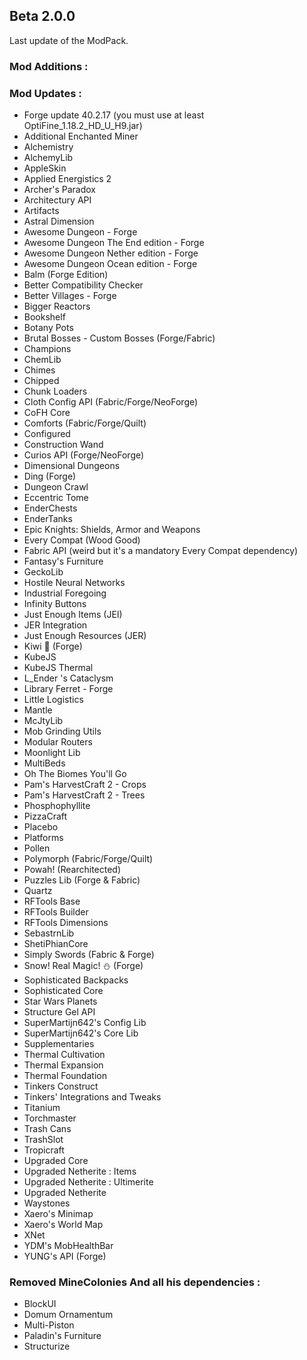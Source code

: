## Beta 2.0.0
Last update of the ModPack.

### Mod Additions :

### Mod Updates :
- Forge update 40.2.17 (you must use at least OptiFine_1.18.2_HD_U_H9.jar)
- Additional Enchanted Miner
- Alchemistry
- AlchemyLib
- AppleSkin
- Applied Energistics 2
- Archer's Paradox
- Architectury API
- Artifacts
- Astral Dimension
- Awesome Dungeon - Forge
- Awesome Dungeon The End edition - Forge
- Awesome Dungeon Nether edition - Forge
- Awesome Dungeon Ocean edition - Forge
- Balm (Forge Edition)
- Better Compatibility Checker
- Better Villages - Forge
- Bigger Reactors
- Bookshelf
- Botany Pots
- Brutal Bosses - Custom Bosses (Forge/Fabric)
- Champions
- ChemLib
- Chimes
- Chipped
- Chunk Loaders
- Cloth Config API (Fabric/Forge/NeoForge)
- CoFH Core
- Comforts (Fabric/Forge/Quilt)
- Configured
- Construction Wand
- Curios API (Forge/NeoForge)
- Dimensional Dungeons
- Ding (Forge)
- Dungeon Crawl
- Eccentric Tome
- EnderChests
- EnderTanks
- Epic Knights: Shields, Armor and Weapons
- Every Compat (Wood Good)
- Fabric API (weird but it's a mandatory Every Compat dependency)
- Fantasy's Furniture
- GeckoLib
- Hostile Neural Networks
- Industrial Foregoing
- Infinity Buttons
- Just Enough Items (JEI)
- JER Integration
- Just Enough Resources (JER)
- Kiwi 🥝 (Forge)
- KubeJS
- KubeJS Thermal
- L_Ender 's Cataclysm 
- Library Ferret - Forge
- Little Logistics
- Mantle
- McJtyLib
- Mob Grinding Utils
- Modular Routers
- Moonlight Lib
- MultiBeds
- Oh The Biomes You'll Go
- Pam's HarvestCraft 2 - Crops
- Pam's HarvestCraft 2 - Trees
- Phosphophyllite
- PizzaCraft
- Placebo
- Platforms
- Pollen
- Polymorph (Fabric/Forge/Quilt)
- Powah! (Rearchitected)
- Puzzles Lib (Forge & Fabric)
- Quartz
- RFTools Base
- RFTools Builder
- RFTools Dimensions
- SebastrnLib
- ShetiPhianCore
- Simply Swords (Fabric & Forge)
- Snow! Real Magic! ⛄ (Forge)
- Sophisticated Backpacks
- Sophisticated Core
- Star Wars Planets
- Structure Gel API
- SuperMartijn642's Config Lib
- SuperMartijn642's Core Lib
- Supplementaries
- Thermal Cultivation
- Thermal Expansion
- Thermal Foundation
- Tinkers Construct
- Tinkers' Integrations and Tweaks
- Titanium
- Torchmaster
- Trash Cans
- TrashSlot
- Tropicraft
- Upgraded Core
- Upgraded Netherite : Items
- Upgraded Netherite : Ultimerite
- Upgraded Netherite
- Waystones
- Xaero's Minimap
- Xaero's World Map
- XNet 
- YDM's MobHealthBar
- YUNG's API (Forge)

### Removed MineColonies And all his dependencies :
- BlockUI
- Domum Ornamentum
- Multi-Piston
- Paladin's Furniture
- Structurize

